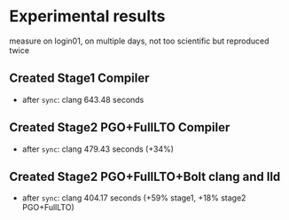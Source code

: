 # Experimental results

measure on login01, on multiple days, not too scientific but reproduced twice

## Created Stage1 Compiler

- after `sync`: clang 643.48 seconds

## Created Stage2 PGO+FullLTO Compiler

- after `sync`: clang 479.43 seconds (+34%)

## Created Stage2 PGO+FullLTO+Bolt clang and lld

- after `sync`: clang 404.17 seconds (+59% stage1, +18% stage2 PGO+FullLTO)
